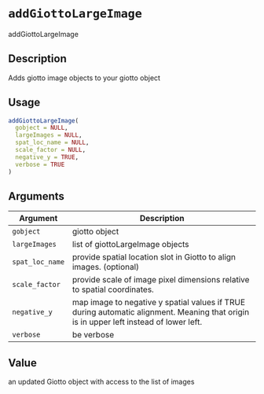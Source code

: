 # `addGiottoLargeImage`

addGiottoLargeImage


## Description

Adds giotto image objects to your giotto object


## Usage

```r
addGiottoLargeImage(
  gobject = NULL,
  largeImages = NULL,
  spat_loc_name = NULL,
  scale_factor = NULL,
  negative_y = TRUE,
  verbose = TRUE
)
```


## Arguments

Argument      |Description
------------- |----------------
`gobject`     |     giotto object
`largeImages`     |     list of giottoLargeImage objects
`spat_loc_name`     |     provide spatial location slot in Giotto to align images. (optional)
`scale_factor`     |     provide scale of image pixel dimensions relative to spatial coordinates.
`negative_y`     |     map image to negative y spatial values if TRUE during automatic alignment. Meaning that origin is in upper left instead of lower left.
`verbose`     |     be verbose


## Value

an updated Giotto object with access to the list of images


